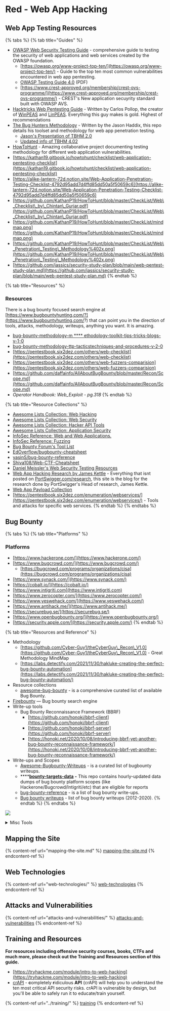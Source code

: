 # Red - Web App Hacking

## **Web App Testing Resources**

{% tabs %}
{% tab title="Guides" %}
* [OWASP Web Security Testing Guide](https://owasp.org/www-project-web-security-testing-guide/) -  comprehensive guide to testing the security of web applications and web services created by the OWASP foundation.
  * [https://owasp.org/www-project-top-ten/](https://owasp.org/www-project-top-ten/) - Guide to the top ten most common vulnerabilities encountered in web app pentesting.
  * [OWASP Testing Guide 4.0](https://www.owasp.org/images/1/19/OTGv4.pdf) (PDF)
  * [https://www.crest-approved.org/membership/crest-ovs-programme/](https://www.crest-approved.org/membership/crest-ovs-programme/) -  CREST's New application secuyrity standard built with OWASP AVS.
* [Hacktricks Web Pentesting Guide](https://book.hacktricks.xyz/pentesting/pentesting-web) - Written by Carlos Pollop, the creator of [WinPEAS](https://github.com/carlospolop/privilege-escalation-awesome-scripts-suite) and [LinPEAS](https://github.com/carlospolop/privilege-escalation-awesome-scripts-suite). Everything this guy makes is gold. Highest of recommendations
* [The Bug Hunters Methodology](https://github.com/jhaddix/tbhm) - Written by the Jason Haddix, this repo details his toolset and methodology for web app penetration testing.
  * [Jason's Presentation of TBHM 2.0](https://docs.google.com/presentation/d/1VpRT8dFyTaFpQa9jhehtmGaC7TqQniMSYbUdlHN6VrY/edit#slide=id.p)
  * [Updated info of TBHM 4.02](https://docs.google.com/presentation/d/1MWWXXRvvesWL8V-GiwGssvg4iDM58\_RMeI\_SZ65VXwQ/mobilepresent?slide=id.p)
* [HowToHunt](https://kathan19.gitbook.io/howtohunt/) - Amazing collaborative project documenting testing methodology for different web application vulnerabilities.
* [https://kathan19.gitbook.io/howtohunt/checklist/web-application-pentesting-checklist](https://kathan19.gitbook.io/howtohunt/checklist/web-application-pentesting-checklist)
* [https://alike-lantern-72d.notion.site/Web-Application-Penetration-Testing-Checklist-4792d95add7d4ffd85dd50a5f50659c6](https://alike-lantern-72d.notion.site/Web-Application-Penetration-Testing-Checklist-4792d95add7d4ffd85dd50a5f50659c6)
* [https://github.com/KathanP19/HowToHunt/blob/master/CheckList/Web\_Checklist\_by\_Chintan\_Gurjar.pdf](https://github.com/KathanP19/HowToHunt/blob/master/CheckList/Web\_Checklist\_by\_Chintan\_Gurjar.pdf)
* [https://github.com/KathanP19/HowToHunt/blob/master/CheckList/mindmap.png](https://github.com/KathanP19/HowToHunt/blob/master/CheckList/mindmap.png)
* [https://github.com/KathanP19/HowToHunt/blob/master/CheckList/Web\_Penetration\_Testing\_Methodology%402x.png](https://github.com/KathanP19/HowToHunt/blob/master/CheckList/Web\_Penetration\_Testing\_Methodology%402x.png)
* [https://github.com/jassics/security-study-plan/blob/main/web-pentest-study-plan.md](https://github.com/jassics/security-study-plan/blob/main/web-pentest-study-plan.md)
{% endtab %}

{% tab title="Resources" %}
### Resources

There is a bug bounty focused search engine at [https://www.bugbountyhunting.com/?](https://www.bugbountyhunting.com/?) that can point you in the direction of  tools, attacks, methodology, writeups, anything you want. It is amazing.

* [bug-bounty-methodology-m **** ethodology-toolkit-tips-tricks-blogs-v-1-0](https://eforensicsmag.com/bug-bounty-methodology-methodology-toolkit-tips-tricks-blogs-v-1-0-by-sanyam-chawla/)
* [bug-bounty-methodology-ttp-tacticstechniques-and-procedures-v-2-0](https://eforensicsmag.com/bug-bounty-methodology-ttp-tacticstechniques-and-procedures-v-2-0/)
* [https://pentestbook.six2dez.com/others/web-checklist](https://pentestbook.six2dez.com/others/web-checklist)
* [https://pentestbook.six2dez.com/others/web-fuzzers-comparision](https://pentestbook.six2dez.com/others/web-fuzzers-comparision)
* [https://github.com/daffainfo/AllAboutBugBounty/blob/master/Recon/Scope.md](https://github.com/daffainfo/AllAboutBugBounty/blob/master/Recon/Scope.md)
* _Operator Handbook: Web\_Exploit - pg.318_
{% endtab %}

{% tab title="Resource Collections" %}
* [Awesome Lists Collection: Web Hacking](https://github.com/infoslack/awesome-web-hacking)
* [Awesome Lists Collection: Web Security](https://github.com/qazbnm456/awesome-web-security)
* [Awesome Lists Collection: Hacker API Tools](https://github.com/Hacker0x01/awesome-hacker-api-tools)
* [Awesome Lists Collection: Application Security](https://github.com/paragonie/awesome-appsec)
* [InfoSec Reference: Web and Web Applications.](https://github.com/rmusser01/Infosec\_Reference/blob/master/Draft/Web.md)
* [InfoSec Reference: Fuzzing](https://github.com/rmusser01/Infosec\_Reference/blob/master/Draft/Fuzzing.md)
* [Bug Bounty Forum's Tool List](https://bugbountyforum.com/tools/)
* [EdOverflow/bugbounty-cheatsheet](https://github.com/EdOverflow/bugbounty-cheatsheet)
* [yasinS/bug-bounty-reference](https://github.com/yasinS/bug-bounty-reference)
* [Shiva108/Web-CTF-Cheatsheet](https://github.com/Shiva108/CTF-notes/tree/master/Web-CTF-Cheatsheet)
* [Daniel Meissler's Web Security Testing Resources](https://danielmiessler.com/projects/webappsec\_testing\_resources/)
* [Web App Hacking Research by James Kettle](https://skeletonscribe.net/) - Everything that isnt posted on [PortSwigger.com/research](https://portswigger.net/research), this site is the blog for the research done by PortSwigger's Head of research, James Kettle.
* [Web App Payload Collection](https://github.com/foospidy/payloads)
* [https://pentestbook.six2dez.com/enumeration/webservices/](https://pentestbook.six2dez.com/enumeration/webservices/) - Tools and attacks for specific web services.
{% endtab %}
{% endtabs %}

## **Bug Bounty**

{% tabs %}
{% tab title="Platforms" %}
### Platforms

* [https://www.hackerone.com/](https://www.hackerone.com/)
* [https://www.bugcrowd.com/](https://www.bugcrowd.com/)
  * [https://bugcrowd.com/programs/organizations/cisa](https://bugcrowd.com/programs/organizations/cisa)
* [https://www.synack.com/](https://www.synack.com/)
* [https://cobalt.io/](https://cobalt.io/)
* [https://www.intigriti.com](https://www.intigriti.com)
* [https://www.zerocopter.com/](https://www.zerocopter.com/)
* [https://www.yeswehack.com/](https://www.yeswehack.com/)
* [https://www.antihack.me/](https://www.antihack.me/)
* [https://securebug.se/](https://securebug.se/)
* [https://www.openbugbounty.org/](https://www.openbugbounty.org/)
* [https://security.apple.com/](https://security.apple.com/)
{% endtab %}

{% tab title="Resources and Reference" %}
* Methodology
  * [https://github.com/Cyber-Guy1/theCyberGuy\_Recon\_V1.0](https://github.com/Cyber-Guy1/theCyberGuy\_Recon\_V1.0) - Great Methodology MindMap
  * [https://labs.detectify.com/2021/11/30/hakluke-creating-the-perfect-bug-bounty-automation](https://labs.detectify.com/2021/11/30/hakluke-creating-the-perfect-bug-bounty-automation/)
* Resource collections
  * [awesome-bug-bounty](https://github.com/djadmin/awesome-bug-bounty) - is a comprehensive curated list of available Bug Bounty.
* [Firebounty](https://firebounty.com) — Bug bounty search engine
* Write-up tools
  * Bug Bounty Reconnaissance Framework (BBRF)
    * [https://github.com/honoki/bbrf-client](https://github.com/honoki/bbrf-client)
    * [https://github.com/honoki/bbrf-server](https://github.com/honoki/bbrf-server)
    * [https://honoki.net/2020/10/08/introducing-bbrf-yet-another-bug-bounty-reconnaissance-framework/](https://honoki.net/2020/10/08/introducing-bbrf-yet-another-bug-bounty-reconnaissance-framework/)
* Write-ups and Scopes
  * [Awesome-Bugbounty-Writeups](https://github.com/devanshbatham/Awesome-Bugbounty-Writeups) - is a curated list of bugbounty writeups.
  * ****[**bounty-targets-data**](https://github.com/arkadiyt/bounty-targets-data) **-** This repo contains hourly-updated data dumps of bug bounty platform scopes (like Hackerone/Bugcrowd/Intigriti/etc) that are eligible for reports
  * [bug-bounty-reference](https://github.com/ngalongc/bug-bounty-reference) - is a list of bug bounty write-ups.
  * [Bug bounty writeups](https://pentester.land/list-of-bug-bounty-writeups.html) - list of bug bounty writeups (2012-2020).
{% endtab %}
{% endtabs %}

![](<../.gitbook/assets/image (25).png>)

<details>

<summary>Misc Tools</summary>

* [https://www.webgap.io/](https://www.webgap.io/) - [WEBGAP](https://www.urbandictionary.com/define.php?term=webgap) remote browser isolation physically isolates you from the risks of using the internet by isolating your web browsing activity away from your local device.
* [https://requestbin.com/](https://requestbin.com/) - A modern request bin to collect, inspect and debug HTTP requests and webhooks
* [Race-the-web](https://github.com/TheHackerDev/race-the-web) - Tests for race conditions in web applications. Includes a RESTful API to integrate into a continuous integration pipeline.
* [DVCS-Ripper](https://github.com/kost/dvcs-ripper) - Rip web accessible (distributed) version control systems: SVN, GIT, Mercurial/hg, bzr, etc.
* [SSLStrip](https://github.com/LeonardoNve/sslstrip2) - This is a new version of \[Moxie´s SSLstrip] ([http://www.thoughtcrime.org/software/sslstrip/](http://www.thoughtcrime.org/software/sslstrip/)) with the new feature to avoid HTTP Strict Transport Security (HSTS) protection mechanism.
* [BB King's Quieter Firefox template](https://bitbucket.org/mrbbking/quieter-firefox/src/master/) - Stripped down Firefox with no callouts to throw off traffic. Great for testing of all sorts.
* [Unfurl](https://dfir.blog/unfurl/) - Tool for breaking down a URL to better understand its components.Fake credit card numbers for testing payment systems
* [Credit Cards numbers](https://stripe.com/docs/testing#cards) for use in testing
* [interactsh](https://github.com/projectdiscovery/interactsh) - An OOB interaction gathering server and client library
  * [https://app.interactsh.com/](https://app.interactsh.com/)
* [Firebounty](https://firebounty.com) — Bug bounty search engine
* [https://github.com/brevityinmotion/goodfaith](https://github.com/brevityinmotion/goodfaith) - A tool that helps you stay within scope for bug bounty recon automation.

</details>

## **Mapping the Site**

{% content-ref url="mapping-the-site.md" %}
[mapping-the-site.md](mapping-the-site.md)
{% endcontent-ref %}

## Web Technologies

{% content-ref url="web-technologies/" %}
[web-technologies](web-technologies/)
{% endcontent-ref %}

## **Attacks and Vulnerabilities**

{% content-ref url="attacks-and-vulnerabilities/" %}
[attacks-and-vulnerabilities](attacks-and-vulnerabilities/)
{% endcontent-ref %}

## **Training and Resources**

**For resources including offensive security courses, books, CTFs and much more, please check out the Training and Resources section of this guide.**

* [https://tryhackme.com/module/intro-to-web-hacking](https://tryhackme.com/module/intro-to-web-hacking)
* [crAPI](https://github.com/OWASP/crAPI) - **c**ompletely **r**idiculous **API** (crAPI) will help you to understand the ten most critical API security risks. crAPI is vulnerable by design, but you'll be able to safely run it to educate/train yourself.

{% content-ref url="../training/" %}
[training](../training/)
{% endcontent-ref %}
